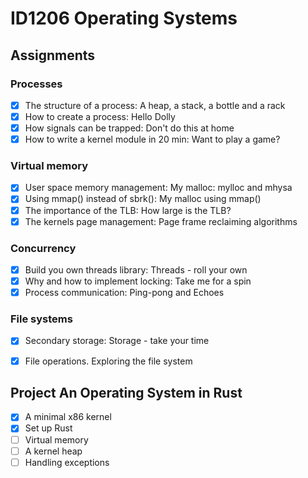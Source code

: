 # ID1206 Operating Systems

## Assignments

### Processes

- [x] The structure of a process: A heap, a stack, a bottle and a rack
- [x] How to create a process:  Hello Dolly
- [x] How signals can be trapped:  Don't do this at home
- [x] How to write a kernel module in 20 min: Want to play a game?

### Virtual memory

- [x] User space memory management: My malloc: mylloc and mhysa
- [x] Using mmap() instead of sbrk(): My malloc using mmap()
- [x] The importance of the TLB:  How large is the TLB?
- [x] The kernels page management: Page frame reclaiming algorithms

### Concurrency

- [x] Build you own threads library:  Threads - roll your own
- [x] Why and how to implement locking: Take me for a spin
- [x] Process communication: Ping-pong and Echoes

### File systems

- [x] Secondary storage: Storage - take your time
- [x] File operations. Exploring the file system


## Project An Operating System in Rust

- [x] A minimal x86 kernel
- [x] Set up Rust
- [ ] Virtual memory
- [ ] A kernel heap
- [ ] Handling exceptions
